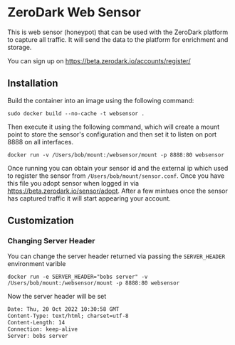 # ZeroDark Web Sensor

This is web sensor (honeypot) that can be used with the ZeroDark platform to capture all traffic. It will send the data to the platform for enrichment and storage.

You can sign up on https://beta.zerodark.io/accounts/register/

## Installation

Build the container into an image using the following command:

```sudo docker build --no-cache -t websensor .```


Then execute it using the following command, which will create a mount point to store the sensor's configuration and then set it to listen on port 8888 on all interfaces.

```docker run -v /Users/bob/mount:/websensor/mount -p 8888:80 websensor```

Once running you can obtain your sensor id and the external ip which used to register the sensor from `/Users/bob/mount/sensor.conf`. Once you have this file you adopt sensor when logged in via https://beta.zerodark.io/sensor/adopt. After a few mintues once the sensor has captured traffic it will start appearing your account.

## Customization

### Changing Server Header

You can change the server header returned via passing the `SERVER_HEADER` environment varible 

```docker run -e SERVER_HEADER="bobs server" -v /Users/bob/mount:/websensor/mount -p 8888:80 websensor```

Now the server header will be set

```HTTP/1.1 200 OK
Date: Thu, 20 Oct 2022 10:30:58 GMT
Content-Type: text/html; charset=utf-8
Content-Length: 14
Connection: keep-alive
Server: bobs server
```

